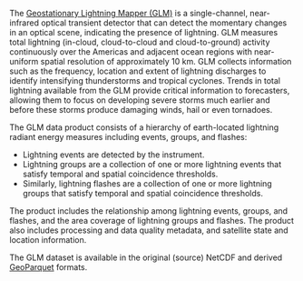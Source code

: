 The [Geostationary Lightning Mapper (GLM)](https://www.goes-r.gov/spacesegment/glm.html) is a single-channel, near-infrared optical transient detector that can detect the momentary changes in an optical scene, indicating the presence of lightning. GLM measures total lightning (in-cloud, cloud-to-cloud and cloud-to-ground) activity continuously over the Americas and adjacent ocean regions with near-uniform spatial resolution of approximately 10 km. GLM collects information such as the frequency, location and extent of lightning discharges to identify intensifying thunderstorms and tropical cyclones. Trends in total lightning available from the GLM provide critical information to forecasters, allowing them to focus on developing severe storms much earlier and before these storms produce damaging winds, hail or even tornadoes.

The GLM data product consists of a hierarchy of earth-located lightning radiant energy measures including events, groups, and flashes:

- Lightning events are detected by the instrument.
- Lightning groups are a collection of one or more lightning events that satisfy temporal and spatial coincidence thresholds.
- Similarly, lightning flashes are a collection of one or more lightning groups that satisfy temporal and spatial coincidence thresholds.

The product includes the relationship among lightning events, groups, and flashes, and the area coverage of lightning groups and flashes. The product also includes processing and data quality metadata, and satellite state and location information. 

The GLM dataset is available in the original (source) NetCDF and derived [GeoParquet](https://github.com/opengeospatial/geoparquet) formats.